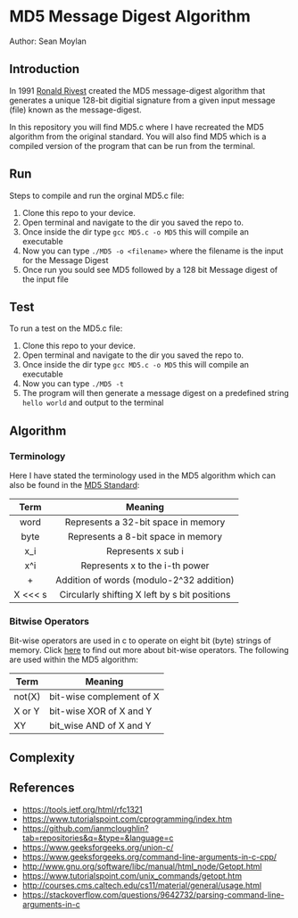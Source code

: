# MD5 Message Digest Algorithm
Author: Sean Moylan

## Introduction

In 1991 [Ronald Rivest](https://en.wikipedia.org/wiki/Ron_Rivest) created the MD5 message-digest algorithm that generates a unique 128-bit digitial signature from a given input message (file) known as the message-digest.

In this repository you will find MD5.c where I have recreated the MD5 algorithm from the original standard. You will also find MD5 which is a compiled version of the program that can be run from the terminal.

## Run

Steps to compile and run the orginal MD5.c file:

1. Clone this repo to your device.
2. Open terminal and navigate to the dir you saved the repo to.
3. Once inside the dir type `gcc MD5.c -o MD5` this will compile an executable
4. Now you can type `./MD5 -o <filename>` where the filename is the input for the Message Digest
5. Once run you sould see MD5<filename> followed by a 128 bit Message digest of the input file

## Test

To run a test on the MD5.c file:

1. Clone this repo to your device.
2. Open terminal and navigate to the dir you saved the repo to.
3. Once inside the dir type `gcc MD5.c -o MD5` this will compile an executable
4. Now you can type `./MD5 -t` 
5. The program will then generate a message digest on a predefined string `hello world` and output to the terminal

## Algorithm

### Terminology 

Here I have stated the terminology used in the MD5 algorithm which can also be found in the [MD5 Standard](https://tools.ietf.org/html/rfc1321):

|  Term   |                    Meaning                    |
| :-----: | :-------------------------------------------: |
|  word   |      Represents a 32-bit space in memory      |
|  byte   |      Represents a 8-bit space in memory       |
|   x_i   |              Represents x sub i               |
|   x^i   |        Represents x to the i-th power         |
|    +    |   Addition of words (modulo-2^32 addition)    |
| X <<< s | Circularly shifting X left by s bit positions |

### Bitwise Operators

Bit-wise operators are used in c to operate on eight bit (byte) strings of memory. Click [here](https://en.wikipedia.org/wiki/Bitwise_operations_in_C) to find out more about bit-wise operators. The following are used within the MD5 algorithm:

| Term   | Meaning                  |
| ------ | ------------------------ |
| not(X) | bit-wise complement of X |
| X or Y | bit-wise XOR of X and Y  |
| XY     | bit_wise AND of X and Y  |

## 

## Complexity

## References

- https://tools.ietf.org/html/rfc1321
- https://www.tutorialspoint.com/cprogramming/index.htm
- https://github.com/ianmcloughlin?tab=repositories&q=&type=&language=c
- https://www.geeksforgeeks.org/union-c/
- https://www.geeksforgeeks.org/command-line-arguments-in-c-cpp/
- http://www.gnu.org/software/libc/manual/html_node/Getopt.html
- https://www.tutorialspoint.com/unix_commands/getopt.htm
- http://courses.cms.caltech.edu/cs11/material/general/usage.html
- https://stackoverflow.com/questions/9642732/parsing-command-line-arguments-in-c

